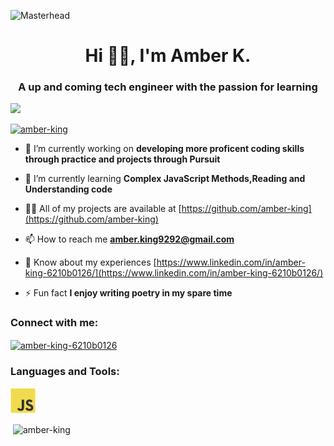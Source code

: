 ![Masterhead](https://ardinpatterson.files.wordpress.com/2020/05/typing-girl.gif?w=400&h=224&crop=1)
<h1 align="center">Hi 👋🏾, I'm Amber K.</h1>
<h3 align="center">A up and coming tech engineer with the passion for learning</h3>

<p align="left"> <img src="https://media.tenor.com/tOoW-TVnlhUAAAAC/cat-typing.gif">



<p align="left"> <a href="https://github.com/ryo-ma/github-profile-trophy"><img src="https://github-profile-trophy.vercel.app/?username=amber-king" alt="amber-king" /></a> </p>

- 🔭 I’m currently working on **developing more proficent coding skills through practice and projects through Pursuit**

- 🌱 I’m currently learning **Complex JavaScript Methods,Reading and Understanding code**

- 👨‍💻 All of my projects are available at [https://github.com/amber-king](https://github.com/amber-king)

- 📫 How to reach me **amber.king9292@gmail.com**

- 📄 Know about my experiences [https://www.linkedin.com/in/amber-king-6210b0126/](https://www.linkedin.com/in/amber-king-6210b0126/)

- ⚡ Fun fact **I enjoy writing poetry in my spare time**

<h3 align="left">Connect with me:</h3>
<p align="left">
<a href="https://linkedin.com/in/amber-king-6210b0126" target="blank"><img align="center" src="https://raw.githubusercontent.com/rahuldkjain/github-profile-readme-generator/master/src/images/icons/Social/linked-in-alt.svg" alt="amber-king-6210b0126" height="30" width="40" /></a>
  <a href="https://www.codewars.com/users/amber-king/badges/micro"></a>
</p>

<h3 align="left">Languages and Tools:</h3>
<p align="left"> <a href="https://developer.mozilla.org/en-US/docs/Web/JavaScript" target="_blank" rel="noreferrer"> <img src="https://raw.githubusercontent.com/devicons/devicon/master/icons/javascript/javascript-original.svg" alt="javascript" width="40" height="40"/> </a> </p>

<p>&nbsp;<img align="center" src="https://github-readme-stats.vercel.app/api?username=amber-king&show_icons=true&locale=en" alt="amber-king" /></p>
